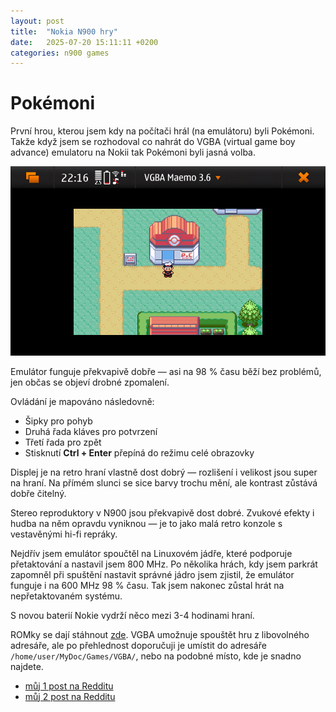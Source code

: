 ```yaml
---
layout: post
title:  "Nokia N900 hry"
date:   2025-07-20 15:11:11 +0200
categories: n900 games
---
```


# Pokémoni 
První hrou, kterou jsem kdy na počítači hrál (na emulátoru) byli Pokémoni. Takže když jsem se rozhodoval co nahrát do VGBA (virtual game boy advance) emulatoru na Nokii tak Pokémoni byli jasná volba.

![pokemoni](https://raw.githubusercontent.com/elPytel/nokia-n900-notes/refs/heads/main/assets/Screenshots/Screenshot-20250717-221611.png)

Emulátor funguje překvapivě dobře — asi na 98 % času běží bez problémů, jen občas se objeví drobné zpomalení.

Ovládání je mapováno následovně:
- Šipky pro pohyb
- Druhá řada kláves pro potvrzení
- Třetí řada pro zpět
- Stisknutí **Ctrl + Enter** přepíná do režimu celé obrazovky

Displej je na retro hraní vlastně dost dobrý — rozlišení i velikost jsou super na hraní. Na přímém slunci se sice barvy trochu mění, ale kontrast zůstává dobře čitelný.

Stereo reproduktory v N900 jsou překvapivě dost dobré. Zvukové efekty i hudba na něm opravdu vyniknou — je to jako malá retro konzole s vestavěnými hi-fi repráky.

Nejdřív jsem emulátor spoučtěl na Linuxovém jádře, které podporuje přetaktování a nastavil jsem 800 MHz. Po několika hrách, kdy jsem parkrát zapomněl při spuštění nastavit správné jádro jsem zjistil, že emulátor funguje i na 600 MHz 98 % času. Tak jsem nakonec zůstal hrát na nepřetaktovaném systému.

S novou baterií Nokie vydrží něco mezi 3-4 hodinami hraní. 

ROMky se dají stáhnout [zde](https://vimm.net/vault/GBA). VGBA umožnuje spouštět hru z libovolného adresáře, ale po přehlednost doporučuji je umístit do adresáře `/home/user/MyDoc/Games/VGBA/`, nebo na podobné místo, kde je snadno najdete.

- [můj 1 post na Redditu](https://www.reddit.com/r/n900/comments/1lo3752/summerready_setup_n900_as_a_pokémon_machine/)
- [můj 2 post na Redditu](https://www.reddit.com/r/n900/comments/1m2x4jm/18_hours_in_n900_still_going_strong_as_a_pokémon/)